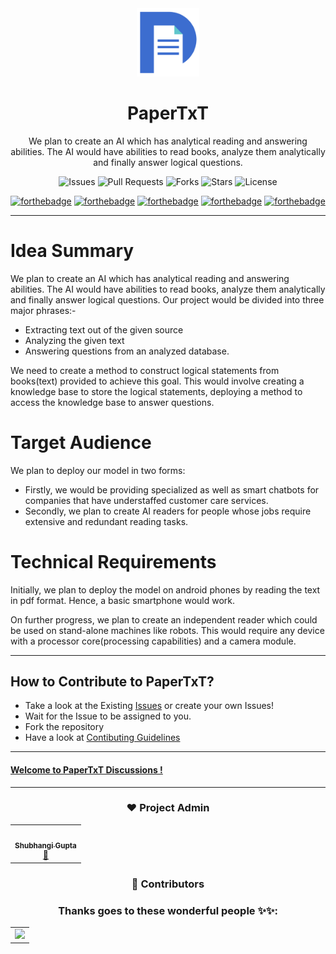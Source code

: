 <div align="center">

<img src="./public/images/logo-bt.png" alt="hello" width="100" >

# PaperTxT
We plan to create an AI which has analytical reading and answering abilities.
The AI would have abilities to read books, analyze them analytically and finally answer logical questions.

![Issues](https://img.shields.io/github/issues/shubhigupta991/PaperTxT)
![Pull Requests](https://img.shields.io/github/issues-pr/shubhigupta991/PaperTxT)
![Forks](https://img.shields.io/github/forks/shubhigupta991/PaperTxT)
![Stars](https://img.shields.io/github/stars/shubhigupta991/PaperTxT)
![License](https://img.shields.io/github/license/shubhigupta991/PaperTxT)

[![forthebadge](https://forthebadge.com/images/badges/built-with-love.svg)](https://forthebadge.com)
[![forthebadge](https://forthebadge.com/images/badges/made-with-python.svg)](https://forthebadge.com)
[![forthebadge](https://forthebadge.com/images/badges/made-with-javascript.svg)](https://forthebadge.com)
[![forthebadge](https://forthebadge.com/images/badges/uses-git.svg)](https://forthebadge.com)
[![forthebadge](https://forthebadge.com/images/badges/makes-people-smile.svg)](https://forthebadge.com)

</div>

---

# Idea Summary

We plan to create an AI which has analytical reading and answering abilities.
The AI would have abilities to read books, analyze them analytically and finally answer logical questions.
Our project would be divided into three major phrases:-

* Extracting text out of the given source
* Analyzing the given text
* Answering questions from an analyzed database.

We need to create a method to construct logical statements from books(text) provided to achieve this goal. This would involve creating a knowledge base to store the logical statements, deploying a method to access the knowledge base to answer questions.

# Target Audience

We plan to deploy our model in two forms:

* Firstly, we would be providing specialized as well as smart chatbots for companies that have understaffed customer care services.
* Secondly, we plan to create AI readers for people whose jobs require extensive and redundant reading tasks.

# Technical Requirements

Initially, we plan to deploy the model on android phones by reading the text in pdf format. Hence, a basic smartphone would work.

On further progress, we plan to create an independent reader which could be used on stand-alone machines like robots. This would require any device with a processor core(processing capabilities) and a camera module.

---

## How to Contribute to PaperTxT?

- Take a look at the Existing [Issues](https://github.com/shubhigupta991/PaperTxT/issues) or create your own Issues!
- Wait for the Issue to be assigned to you.
- Fork the repository
- Have a look at [Contibuting Guidelines](https://github.com/shubhigupta991/PaperTxT/blob/main/CONTRIBUTING.md)

---

#### [Welcome to PaperTxT Discussions !](https://github.com/shubhigupta991/PaperTxT/discussions)

---

<div align="center">

### ❤️ Project Admin

 <table>
 	<tr>
 		<td align="center">
 			<a href="https://github.com/shubhigupta991">
 				<img src="https://avatars.githubusercontent.com/u/58917829?s=400&u=a792b01ef12ba7f84049ee3382f256738dc0a0de&v=4" width="100px" alt="" />
 				<br /> <sub><b>Shubhangi Gupta</b></sub>
 			</a>
 			<br /> <a href="https://github.com/shubhigupta991">
 		   👑
 	    </a>
 		</td>
 	</tr>
 </table>

### 🌟 Contributors

### Thanks goes to these wonderful people ✨✨:

<table>
	<tr>
		<td>
       <a href="https://github.com/shubhigupta991/PaperTxT/graphs/contributors">
       <img src="https://contrib.rocks/image?repo=shubhigupta991/PaperTxT" />
       </a>
		</td>
	</tr>
</table>
</div>
